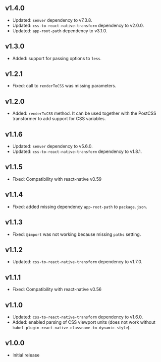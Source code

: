 ## v1.4.0

- Updated: `semver` dependency to v7.3.8.
- Updated: `css-to-react-native-transform` dependency to v2.0.0.
- Updated: `app-root-path` dependency to v3.1.0.

## v1.3.0

- Added: support for passing options to `less`.

## v1.2.1

- Fixed: call to `renderToCSS` was missing parameters.

## v1.2.0

- Added: `renderToCSS` method. It can be used together with the PostCSS transformer to add support for CSS variables.

## v1.1.6

- Updated: `semver` dependency to v5.6.0.
- Updated: `css-to-react-native-transform` dependency to v1.8.1.

## v1.1.5

- Fixed: Compatibility with react-native v0.59

## v1.1.4

- Fixed: added missing dependency `app-root-path` to `package.json`.

## v1.1.3

- Fixed: `@import` was not working because missing `paths` setting.

## v1.1.2

- Updated: `css-to-react-native-transform` dependency to v1.7.0.

## v1.1.1

- Fixed: Compatibility with react-native v0.56

## v1.1.0

- Updated: `css-to-react-native-transform` dependency to v1.6.0.
- Added: enabled parsing of CSS viewport units (does not work without `babel-plugin-react-native-classname-to-dynamic-style`).

## v1.0.0

- Initial release
